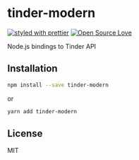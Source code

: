 # tinder-modern

[![styled with prettier](https://img.shields.io/badge/styled_with-prettier-ff69b4.svg)](https://github.com/prettier/prettier)
[![Open Source Love](https://badges.frapsoft.com/os/mit/mit.svg?v=102)](https://github.com/ellerbrock/open-source-badge/)

Node.js bindings to Tinder API

## Installation

```bash
npm install --save tinder-modern
```

or

```bash
yarn add tinder-modern
```

## License

MIT